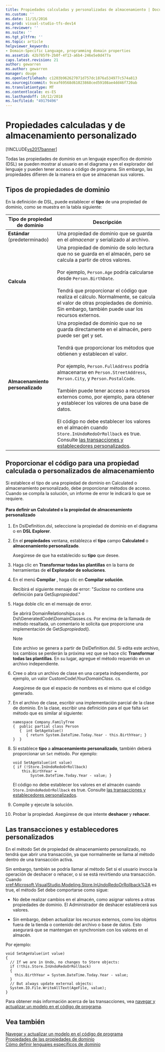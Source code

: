 ```yaml
---
title: Propiedades calculadas y personalizadas de almacenamiento | Documentos de Microsoft
ms.custom: ''
ms.date: 11/15/2016
ms.prod: visual-studio-tfs-dev14
ms.reviewer: ''
ms.suite: ''
ms.tgt_pltfrm: ''
ms.topic: article
helpviewer_keywords:
- Domain-Specific Language, programming domain properties
ms.assetid: 42b785f9-2b0f-4f13-a6b4-246e5e0d477a
caps.latest.revision: 21
author: gewarren
ms.author: gewarren
manager: douge
ms.openlocfilehash: c1203b962627071d757dc1876a534977c574a813
ms.sourcegitcommit: 9ceaf69568d61023868ced59108ae4dd46f720ab
ms.translationtype: MT
ms.contentlocale: es-ES
ms.lasthandoff: 10/12/2018
ms.locfileid: "49179496"
---
```

# <a name="calculated-and-custom-storage-properties"></a>Propiedades calculadas y de almacenamiento personalizado
[!INCLUDE[vs2017banner](../includes/vs2017banner.md)]

Todas las propiedades de dominio en un lenguaje específico de dominio (DSL) se pueden mostrar al usuario en el diagrama y en el explorador del lenguaje y pueden tener acceso a código de programa. Sin embargo, las propiedades difieren de la manera en que se almacenan sus valores.  
  
## <a name="kinds-of-domain-properties"></a>Tipos de propiedades de dominio  
 En la definición de DSL, puede establecer el **tipo** de una propiedad de dominio, como se muestra en la tabla siguiente:  
  
|Tipo de propiedad de dominio|Descripción|  
|--------------------------|-----------------|  
|**Estándar** (predeterminado)|Una propiedad de dominio que se guarda en el *almacenar* y serializado al archivo.|  
|**Calcula**|Una propiedad de dominio de solo lectura que no se guarda en el almacén, pero se calcula a partir de otros valores.<br /><br /> Por ejemplo, `Person.Age` podría calcularse desde `Person.BirthDate`.<br /><br /> Tendrá que proporcionar el código que realiza el cálculo. Normalmente, se calcula el valor de otras propiedades de dominio. Sin embargo, también puede usar los recursos externos.|  
|**Almacenamiento personalizado**|Una propiedad de dominio que no se guarda directamente en el almacén, pero puede ser get y set.<br /><br /> Tendrá que proporcionar los métodos que obtienen y establecen el valor.<br /><br /> Por ejemplo, `Person.FullAddress` podría almacenarse en `Person.StreetAddress`, `Person.City`, y `Person.PostalCode`.<br /><br /> También puede tener acceso a recursos externos como, por ejemplo, para obtener y establecer los valores de una base de datos.<br /><br /> El código no debe establecer los valores en el almacén cuando `Store.InUndoRedoOrRollback` es true. Consulte [las transacciones y establecedores personalizados](#setters).|  
  
## <a name="providing-the-code-for-a-calculated-or-custom-storage-property"></a>Proporcionar el código para una propiedad calculada o personalizados de almacenamiento  
 Si establece el tipo de una propiedad de dominio en Calculated o almacenamiento personalizado, debe proporcionar métodos de acceso. Cuando se compila la solución, un informe de error le indicará lo que se requiere.  
  
#### <a name="to-define-a-calculated-or-custom-storage-property"></a>Para definir un Calculated o la propiedad de almacenamiento personalizado  
  
1.  En DslDefinition.dsl, seleccione la propiedad de dominio en el diagrama o en **DSL Explorer**.  
  
2.  En el **propiedades** ventana, establezca el **tipo** campo **Calculated** o **almacenamiento personalizado**.  
  
     Asegúrese de que ha establecido su **tipo** que desee.  
  
3.  Haga clic en **Transformar todas las plantillas** en la barra de herramientas de **el Explorador de soluciones**.  
  
4.  En el menú **Compilar** , haga clic en **Compilar solución**.  
  
     Recibirá el siguiente mensaje de error: "*Suclase* no contiene una definición para Get*Supropiedad*."  
  
5.  Haga doble clic en el mensaje de error.  
  
     Se abrirá DomainRelationships.cs o Dsl\GeneratedCode\DomainClasses.cs. Por encima de la llamada de método resaltada, un comentario le solicita que proporcione una implementación de Get*Supropiedad*().  
  
    > [!NOTE]
    >  Este archivo se genera a partir de DslDefinition.dsl. Si edita este archivo, los cambios se perderán la próxima vez que se hace clic **Transformar todas las plantillas**. En su lugar, agregue el método requerido en un archivo independiente.  
  
6.  Cree o abra un archivo de clase en una carpeta independiente, por ejemplo, un valor CustomCode\\*YourDomainClass*. cs.  
  
     Asegúrese de que el espacio de nombres es el mismo que el código generado.  
  
7.  En el archivo de clase, escribir una implementación parcial de la clase de dominio. En la clase, escribir una definición para el que falta `Get` método que es similar al siguiente:  
  
    ```  
    namespace Company.FamilyTree  
    {  public partial class Person  
       {  int GetAgeValue()  
          { return System.DateTime.Today.Year - this.BirthYear; }  
    }  }  
    ```  
  
8.  Si establece **tipo** a **almacenamiento personalizado**, también deberá proporcionar un `Set` método. Por ejemplo:  
  
    ```  
    void SetAgeValue(int value)  
    { if (!Store.InUndoRedoOrRollback)  
        this.BirthYear =   
            System.DateTime.Today.Year - value; }  
    ```  
  
     El código no debe establecer los valores en el almacén cuando `Store.InUndoRedoOrRollback` es true. Consulte [las transacciones y establecedores personalizados](#setters).  
  
9. Compile y ejecute la solución.  
  
10. Probar la propiedad. Asegúrese de que intente **deshacer** y **rehacer**.  
  
##  <a name="setters"></a> Las transacciones y establecedores personalizados  
 En el método Set de propiedad de almacenamiento personalizado, no tendrá que abrir una transacción, ya que normalmente se llama al método dentro de una transacción activa.  
  
 Sin embargo, también se podría llamar al método Set si el usuario invoca la operación de deshacer o rehacer, o si se está revirtiendo una transacción. Cuando <xref:Microsoft.VisualStudio.Modeling.Store.InUndoRedoOrRollback%2A> es true, el método Set debe comportarse como sigue:  
  
-   No debe realizar cambios en el almacén, como asignar valores a otras propiedades de dominio. El Administrador de deshacer establecerá sus valores.  
  
-   Sin embargo, deben actualizar los recursos externos, como los objetos fuera de la tienda o contenido del archivo o base de datos. Esto asegurará que se mantengan en synchronism con los valores en el almacén.  
  
 Por ejemplo:  
  
```  
void SetAgeValue(int value)  
{   
  // If we are in Undo, no changes to Store objects:  
  if (!this.Store.InUndoRedoOrRollback)  
  {   
    this.BirthYear = System.DateTime.Today.Year - value;   
  }  
  // But always update external objects:  
  System.IO.File.WriteAllText(AgeFile, value);  
}  
```  
  
 Para obtener más información acerca de las transacciones, vea [navegar y actualizar un modelo en el código de programa](../modeling/navigating-and-updating-a-model-in-program-code.md).  
  
## <a name="see-also"></a>Vea también  
 [Navegar y actualizar un modelo en el código de programa](../modeling/navigating-and-updating-a-model-in-program-code.md)   
 [Propiedades de las propiedades de dominio](../modeling/properties-of-domain-properties.md)   
 [Cómo definir lenguajes específicos de dominio](../modeling/how-to-define-a-domain-specific-language.md)



